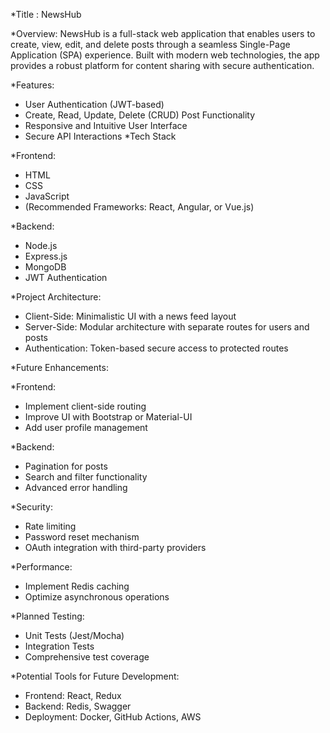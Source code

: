 *Title : NewsHub

*Overview:
NewsHub is a full-stack web application that enables users to create, view, edit, and delete posts through a seamless Single-Page Application (SPA) experience. 
Built with modern web technologies, the app provides a robust platform for content sharing with secure authentication.

*Features:
- User Authentication (JWT-based)
- Create, Read, Update, Delete (CRUD) Post Functionality
- Responsive and Intuitive User Interface
- Secure API Interactions
*Tech Stack

*Frontend:
- HTML
- CSS
- JavaScript
- (Recommended Frameworks: React, Angular, or Vue.js)

*Backend:
- Node.js
- Express.js
- MongoDB
- JWT Authentication

*Project Architecture:
- Client-Side: Minimalistic UI with a news feed layout
- Server-Side: Modular architecture with separate routes for users and posts
- Authentication: Token-based secure access to protected routes
  
*Future Enhancements:

*Frontend:
- Implement client-side routing
- Improve UI with Bootstrap or Material-UI
- Add user profile management
  
*Backend:
- Pagination for posts
- Search and filter functionality
- Advanced error handling
  
*Security:
- Rate limiting
- Password reset mechanism
- OAuth integration with third-party providers

*Performance:
- Implement Redis caching
- Optimize asynchronous operations

*Planned Testing:
- Unit Tests (Jest/Mocha)
- Integration Tests
- Comprehensive test coverage

*Potential Tools for Future Development:
- Frontend: React, Redux
- Backend: Redis, Swagger
- Deployment: Docker, GitHub Actions, AWS
